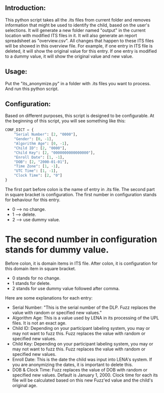 ## Introduction:
This python script takes all the .its files from current folder and removes information that might be used to identify the child, based on the user's selections. 
It will generate a new folder named "output" in the current location with modified ITS files in it. 
It will also generate an report spreadsheet as "overview.csv". All changes that happen to these ITS files will be showed in this overview file. For example, if one entry in ITS file is deleted, it will show the original value for this entry. If one entry is modified to a dummy value, it will show the original value and new value. 

## Usage:
Put the "its_anonymize.py" in a folder with .its files you want to process. And run this python script.

## Configuration:
Based on different purposes, this script is designed to be configurable. At the beginning of this script, you will see something like this:
```python
CONF_DICT = {
    "Serial Number": [2, "0000"],
    "Gender": [0, -1],
    "Algorithm Age": [0, -1],
    "Child ID": [2, "0000"],
    "Child Key": [2, "0000000000000000"],
    "Enroll Date": [1, -1],
    "DOB": [2, "2000-01-01"],
    "Time Zone": [1, -1],
    "UTC Time": [1, -1],
    "Clock Time": [2, "0"]
}
```
The first part before colon is the name of entry in .its file. The second part in square bracket is configuration. The first number in configuration stands for behaviour for this entry.
- 0 --> no change.
- 1 --> delete.
- 2 --> use dummy value.

The second number in configuration stands for dummy value.
=======
Before colon, it is domain items in ITS file. After colon, it is configuration for this domain item in square bracket.
* 0 stands for no change.
* 1 stands for delete.
* 2 stands for use dummy value followed after comma.

Here are some explanations for each entry:
- Serial Number: "This is the serial number of the DLP. Fuzz replaces the value with random or specified new values."
- Algorithm Age: This is a value used by LENA in its processing of the UPL files. It is not an exact age.
- Child ID: Depending on your participant labeling system, you may or may not want to fuzz this. Fuzz replaces the value with random or specified new values.
- Child Key: Depending on your participant labeling system, you may or may not want to fuzz this. Fuzz replaces the value with random or specified new values.
- Enroll Date: This is the date the child was input into LENA's system. If you are anonymizing the dates, it is important to delete this.
- DOB & Clock Time: Fuzz replaces the value of DOB with random or specified new values. Default is January 1, 2000. Clock time for each its file will be calculated based on this new Fuzz'ed value and the child's original age.
